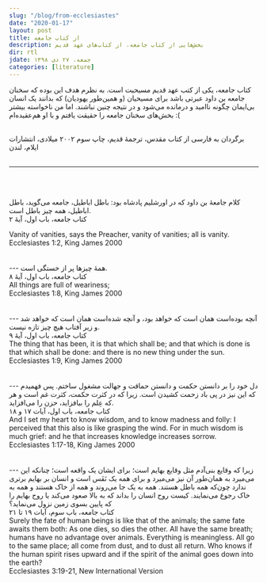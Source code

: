 ```yaml
---
slug: "/blog/from-ecclesiastes"
date: "2020-01-17"
layout: post
title: از کتاب جامعه
description: بخش‌هایی از کتاب جامعه، از کتاب‌های عهد قدیم
dir: rtl
jdate: جمعه، ۲۷ دی ۱۳۹۸
categories: [literature]
---
```


کتاب جامعه، یکی از کتب عهد قدیم مسیحیت است. به نظرم هدف این بوده که سخنان جامعه بن داود عبرتی باشد برای مسیحیان (و همین‌طور یهودیان) که بدانند یک انسان بی‌ایمان چگونه ناامید و درمانده می‌شود و در نتیجه چنین نباشند. اما من ناخواسته بیشتر بخش‌های سخنان جامعه را حقیقت یافتم و با او هم‌عقیده‌ام :(<br><br>


برگردان به فارسی از کتاب مقدس، ترجمهٔ قدیم، چاپ سوم ۲۰۰۲ میلادی، انتشارات ایلام، لندن<br><br>

---
<br><br>

کلام جامعهٔ بن داود که در اورشلیم پادشاه بود: باطل اباطیل، جامعه می‌گوید، باطل اباطیل، همه چیز باطل است.<br>
کتاب جامعه، باب اول، آیهٔ ۲<br>
<div class="ltr">
Vanity of vanities, says the Preacher, vanity of vanities; all is vanity.<br>
Ecclesiastes 1:2, King James 2000<br>
</div><br><br>
---
همهٔ چیزها پر از خستگی است.<br>
کتاب جامعه، باب اول، آیهٔ ۸<br>
<div class="ltr">
All things are full of weariness;<br>
Ecclesiastes 1:8, King James 2000<br>
</div><br><br>
---
 آنچه بوده‌است همان است که خواهد بود، و آنچه شده‌است همان است که خواهد شد و زیر آفتاب هیچ چیز تازه نیست.<br>
کتاب جامعه، باب اول، آیهٔ ۹<br>
<div class="ltr">
The thing that has been, it is that which shall be; and that which is done is that which shall be done: and there is no new thing under the sun.<br>
Ecclesiastes 1:9, King James 2000<br>
</div><br><br>
---
 دل خود را بر دانستن حکمت و دانستن حماقت و جهالت مشغول ساختم. پس فهمیدم که این نیز در پی باد زحمت کشیدن است. زیرا که در کثرت حکمت، کثرت غم است و هر که عِلم را بیافزاید، حزن را می‌افزاید.<br>
کتاب جامعه، باب اول، آیات ۱۷ و ۱۸<br>
<div class="ltr">
And I set my heart to know wisdom, and to know madness and folly: I perceived that this also is like grasping the wind. For in much wisdom is much grief: and he that increases knowledge increases sorrow.<br>
Ecclesiastes 1:17-18, King James 2000<br>
</div><br><br>
---
زیرا که وقایع بنی‌آدم مثل وقایع بهایم است؛ برای ایشان یک واقعه است؛ چنانکه این می‌میرد به همان‌طور آن نیز می‌میرد و برای همه یک نَفَس است و انسان بر بهایم برتری ندارد چون‌که همه باطل هستند. همه به یک جا می‌روند و همه از خاک هستند و همه به خاک رجوع می‌نمایند. کیست روح انسان را بداند که به بالا صعود می‌کند یا روح بهایم را که پایین بسوی زمین نزول می‌نماید؟<br>
کتاب جامعه، باب سوم، آیات ۱۹ تا ۲۱<br>
<div class="ltr">
Surely the fate of human beings is like that of the animals; the same fate awaits them both: As one dies, so dies the other. All have the same breath; humans have no advantage over animals. Everything is meaningless. All go to the same place; all come from dust, and to dust all return. Who knows if the human spirit rises upward and if the spirit of the animal goes down into the earth?<br>
Ecclesiastes 3:19-21, New International Version<br>
</div>